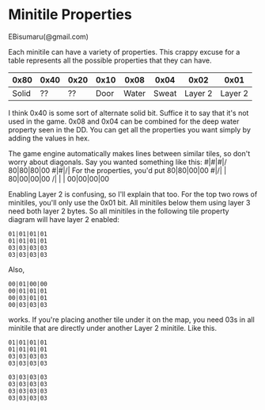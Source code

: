 # Minitile Properties

EBisumaru(@gmail.com)

Each minitile can have a variety of properties. This crappy excuse for a table represents all the possible properties that they can have.

|0x80	|0x40	|0x20	|0x10	|0x08	|0x04	|0x02	  |0x01   |
|-----|-----|-----|-----|-----|-----|-------|-------|
|Solid|??   |??   |Door |Water|Sweat|Layer 2|Layer 2|

I think 0x40 is some sort of alternate solid bit. Suffice it to say that it's not used in the game.
0x08 and 0x04 can be combined for the deep water property seen in the DD.
You can get all the properties you want simply by adding the values in hex.

The game engine automatically makes lines between similar tiles, so don't worry about diagonals. Say you wanted something like this:
    #|#|#|/                                  80|80|80|00
    #|#|/|   For the properties, you'd put   80|80|00|00
    #|/| |                                   80|00|00|00
    /| | |                                   00|00|00|00


Enabling Layer 2 is confusing, so I'll explain that too. For the top two rows of minitiles, you'll only use the 0x01 bit. All minitiles below them using layer 3 need both layer 2 bytes. So all minitiles in the following tile property diagram will have layer 2 enabled:

    01|01|01|01
    01|01|01|01
    03|03|03|03
    03|03|03|03

Also,

    00|01|00|00
    00|01|01|01
    00|03|01|01
    00|03|03|03

works. If you're placing another tile under it on the map, you need 03s in all minitile that are directly under another Layer 2 minitile.
Like this.

    01|01|01|01
    01|01|01|01
    03|03|03|03
    03|03|03|03

    03|03|03|03
    03|03|03|03
    03|03|03|03
    03|03|03|03

